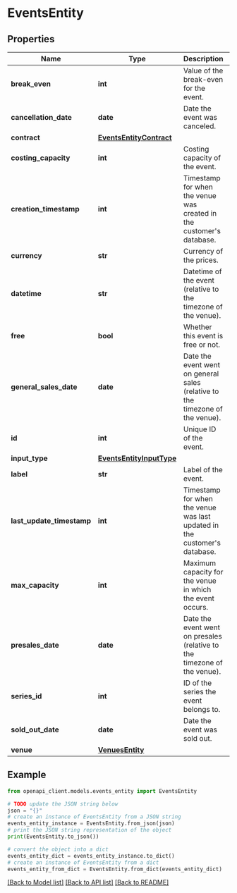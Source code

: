 # EventsEntity


## Properties

Name | Type | Description | Notes
------------ | ------------- | ------------- | -------------
**break_even** | **int** | Value of the break-even for the event. | [optional] 
**cancellation_date** | **date** | Date the event was canceled. | [optional] 
**contract** | [**EventsEntityContract**](EventsEntityContract.md) |  | 
**costing_capacity** | **int** | Costing capacity of the event. | [optional] 
**creation_timestamp** | **int** | Timestamp for when the venue was created in the customer&#39;s database. | 
**currency** | **str** | Currency of the prices. | [optional] 
**datetime** | **str** | Datetime of the event (relative to the timezone of the venue). | 
**free** | **bool** | Whether this event is free or not. | 
**general_sales_date** | **date** | Date the event went on general sales (relative to the timezone of the venue). | [optional] 
**id** | **int** | Unique ID of the event. | 
**input_type** | [**EventsEntityInputType**](EventsEntityInputType.md) |  | 
**label** | **str** | Label of the event. | 
**last_update_timestamp** | **int** | Timestamp for when the venue was last updated in the customer&#39;s database. | 
**max_capacity** | **int** | Maximum capacity for the venue in which the event occurs. | [optional] 
**presales_date** | **date** | Date the event went on presales (relative to the timezone of the venue). | [optional] 
**series_id** | **int** | ID of the series the event belongs to. | 
**sold_out_date** | **date** | Date the event was sold out. | [optional] 
**venue** | [**VenuesEntity**](VenuesEntity.md) |  | 

## Example

```python
from openapi_client.models.events_entity import EventsEntity

# TODO update the JSON string below
json = "{}"
# create an instance of EventsEntity from a JSON string
events_entity_instance = EventsEntity.from_json(json)
# print the JSON string representation of the object
print(EventsEntity.to_json())

# convert the object into a dict
events_entity_dict = events_entity_instance.to_dict()
# create an instance of EventsEntity from a dict
events_entity_from_dict = EventsEntity.from_dict(events_entity_dict)
```
[[Back to Model list]](../README.md#documentation-for-models) [[Back to API list]](../README.md#documentation-for-api-endpoints) [[Back to README]](../README.md)


